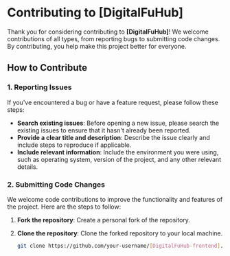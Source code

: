 # Contributing to [DigitalFuHub]

Thank you for considering contributing to **[DigitalFuHub]**! We welcome contributions of all types, from reporting bugs to submitting code changes. By contributing, you help make this project better for everyone.

## How to Contribute

### 1. Reporting Issues

If you've encountered a bug or have a feature request, please follow these steps:

- **Search existing issues**: Before opening a new issue, please search the existing issues to ensure that it hasn't already been reported.
- **Provide a clear title and description**: Describe the issue clearly and include steps to reproduce if applicable.
- **Include relevant information**: Include the environment you were using, such as operating system, version of the project, and any other relevant details.

### 2. Submitting Code Changes

We welcome code contributions to improve the functionality and features of the project. Here are the steps to follow:

1. **Fork the repository**: Create a personal fork of the repository.
2. **Clone the repository**: Clone the forked repository to your local machine.

   ```bash
   git clone https://github.com/your-username/[DigitalFuHub-frontend].git

